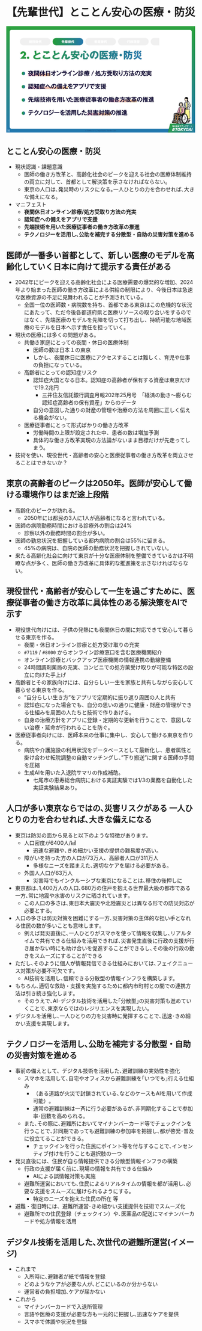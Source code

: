 # 【先輩世代】とことん安心の医療・防災

![care_png](./../images/manifest_slides/care_v1.0.png)

## とことん安心の医療・防災

- 現状認識・課題意識
    - 医師の働き方改革と、高齢化社会のピークを迎える社会の医療体制維持の両立に対して、首都として解決策を示さなければならない。
    - 東京の人口は､発災時のリスクになる｡一人ひとりの力を合わせれば､大きな備えになる。
- マニフェスト
    - **夜間休日オンライン診療/処方受取り方法の充実**
    - **認知症への備えをアプリで支援**
    - **先端技術を用いた医療従事者の働き方改革の推進**
    - **テクノロジーを活用し､公助を補完する分散型・自助の災害対策を進める**

## 医師が一番多い首都として、新しい医療のモデルを高齢化していく日本に向けて提示する責任がある

- 2042年にピークを迎える高齢化社会による医療需要の爆発的な増加、2024年より始まった医師の働き方改革による供給の制限により、今後日本は急速な医療資源の不足に見舞われることが予測されている。
    - 全国一位の医師数・病院数を持ち、首都である東京はこの危機的な状況にあたって、ただ今後各都道府県と医療リソースの取り合いをするのではなく、先端医療のモデルを先陣を切って打ち出し、持続可能な地域医療のモデルを日本へ示す責任を担っていく。
- 現状の医療には多くの問題がある。
    - 共働き家庭にとっての夜間・休日の医療体制
        - 医師の数は日本１の東京
        - しかし、夜間休日に医療にアクセスすることは難しく、育児や仕事の負担になっている。
    - 高齢者にとっての認知症リスク
        - 認知症大国となる日本。認知症の高齢者が保有する資産は東京だけで19.2兆円
            - 三井住友信託銀行調査月報202年25月号　「経済の動き～膨らむ認知症高齢者の保有資産」からのデータ
        - 自分の意図した通りの財産の管理や治療の方法を周囲に正しく伝える機会がない。
    - 医療従事者にとって形式ばかりの働き方改革
        - 労働時間の上限が設定された中、患者の数は増加予測
        - 具体的な働き方改革実現の方法論がないまま目標だけが先走ってしまう。
- 技術を使い、現役世代・高齢者の安心と医療従事者の働き方改革を両立させることはできないか？

## 東京の高齢者のピークは2050年。医師が安心して働ける環境作りはまだ途上段階

- 高齢化のピークが訪れる。
    - 2050年には都民の3人に1人が高齢者になると言われている。
- 医師の病院勤務時間における診療外の割合は24%
    - 診察以外の勤務時間の割合が多い。
- 医師の勤怠状況を把握している都内病院の割合は55%に留まる。
    - 45%の病院は、自院の医師の勤務状況を把握しきれていない。
- 来たる高齢化社会に向けて東京が十分な医療体制を整備できているかは不明瞭な点が多く、医師の働き方改革に具体的な推進策を示さなければならない。

## 現役世代・高齢者が安心して一生を過ごすために、医療従事者の働き方改革に具体性のある解決策をAIで示す

- 現役世代向けには、子供の発熱にも夜間休日の間に対応できて安心して暮らせる東京を作る。
    - 夜間・休日オンライン診療と処方受け取りの充実
    - `#7119` / `#8000` からオンライン診療窓口を含む医療機関紹介
    - オンライン診療とバックアップ医療機関の情報連携の動線整備
    - 24時間調剤薬局の充実、コンビニでの処方薬受け取りが可能な特区の設立に向けた手上げ
- 高齢者とその家族向けには、自分らしい一生を家族と共有しながら安心して暮らせる東京を作る。
    - ”自分らしい生き方”をアプリで定期的に振り返り周囲の人と共有
    - 認知症になった場合でも、自分の思いの通りに健康・財産の管理ができる仕組みを周囲の人たちと技術で作りあげる。
    - 自身の治療方針をアプリに登録・定期的な更新を行うことで、意図しない治療・延命が行われることを防ぐ。
- 医療従事者向けには、医師本来の仕事に集中し、安心して働ける東京を作りる。
    - 病院や介護施設の利用状況をデータベースとして最新化し、患者属性と掛け合わせ転院調整の自動マッチングし、”下り搬送”に関する医師の手間を圧縮
    - 生成AIを用いた入退院サマリの作成補助。
        - 七尾市の恵寿総合病院における実証実験では1/3の業務を自動化した実証実験結果あり。

## 人口が多い東京ならではの､災害リスクがある 一人ひとりの力を合わせれば､大きな備えになる

- 東京は防災の面から見ると以下のような特徴があります。
    - 人口密度が6400人/㎢
        - 迅速な避難や､きめ細かい支援の提供の難易度が高い。
    - 障がいを持った方の人口が73万人、高齢者人口が311万人
        - 多様なニーズを踏まえた､適切なケアを届ける必要がある。
    - 外国人人口が63万人
        - 災害時でもインクルーシブな東京になることは､移住の後押しに
- 東京都は､1,400万人の人口､680万の住戸を抱える世界最大級の都市である一方､常に地震や水害のリスクに晒されています｡
    - この人口の多さは､東日本大震災や北陸震災とは異なる形での防災対応が必要とする。
- 人口の多さは防災対策を困難にする一方､災害対策の主体的な担い手となれる住民の数が多いことも意味します｡
    - 例えば発災直後に､一人ひとりがスマホを使って情報を収集し､リアルタイムで共有できる仕組みを活用できれば､災害発生直後に行政の支援が行き届かない時にも助け合いを促進することができるし､その後の行政の動きをスムーズにすることができる
- ただし､そのように個人が情報発信できる仕組みにおいては､フェイクニュース対策が必要不可欠です｡
    - AI技術を活用し､信頼できる分散型の情報インフラを構築します。
- もちろん､適切な救助・支援を実施するために都内市町村との間での連携方法は引き続き強化します｡
    - そのうえで､AI･デジタル技術を活用した｢分散型｣の災害対策も進めていくことで､東京ならではのレジリエンスを実現したい。
- デジタルを活用し､一人ひとりの力を災害時に発揮することで､迅速･きめ細かい支援を実現します。

## テクノロジーを活用し､公助を補完する分散型・自助の災害対策を進める

- 事前の備えとして、デジタル技術を活用した､避難訓練の実効性を強化
    - スマホを活用して､自宅やオフィスから避難訓練を｢いつでも｣行える仕組み
        - （ある道路が火災で封鎖されている､などのケースもAIを用いて作成可能）｡
        - 通常の避難訓練は一斉に行う必要があるが､非同期化することで参加率･回数を高められる。
    - また､その際に､避難所においてマイナンバーカード等でチェックインを行うことで､非同期であっても避難訓練の参加率を把握し､都が啓発･普及に役立てることができる｡
        - チェックインを行った住民にポイント等を付与することで､インセンティブ付けを行うことも選択肢の一つ
- 発災直後には、住民が自ら情報提供できる分散型情報インフラの構築
    - 行政の支援が届く前に､現場の情報を共有できる仕組み
        - AIによる誤情報対策も実施
    - 避難所運営においても､住民によるリアルタイムの情報を都が活用し､必要な支援をスムーズに届けられるようにする。
        - 特定のニーズを抱えた住民の所在 等
- 避難・復旧時には、避難所運営･きめ細かい支援提供を技術でスムーズ化
    - 避難所での住民登録（チェックイン）や､医薬品の配送にマイナンバーカードや処方情報を活用

## デジタル技術を活用した､次世代の避難所運営(イメージ)

- これまで
    - 入所時に､避難者が紙で情報を登録
    - どのようなケアが必要な人が､どこにいるのか分からない
    - 運営者の負担増加､ケアが届かない
- これから
    - マイナンバーカードで入退所管理
    - 言語や医療の支援が必要な方も一元的に把握し､迅速なケアを提供
    - スマホで体調や状況を登録
